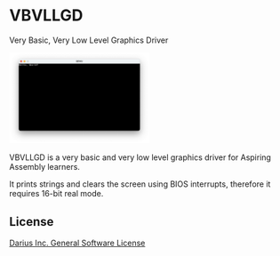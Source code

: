 # VBVLLGD
Very Basic, Very Low Level Graphics Driver

<img src="Demo.png" width="50%"/>

VBVLLGD is a very basic and very low level graphics driver for Aspiring Assembly learners. 

It prints strings and clears the screen using BIOS interrupts, therefore it requires 16-bit real mode. 

## License
[Darius Inc. General Software License](LICENSE.md)

